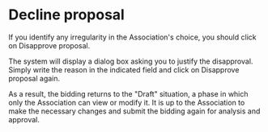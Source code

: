 # Decline proposal

If you identify any irregularity in the Association's choice, you should click on Disapprove proposal.

The system will display a dialog box asking you to justify the disapproval. Simply write the reason in the indicated field and click on Disapprove proposal again.

As a result, the bidding returns to the "Draft" situation, a phase in which only the Association can view or modify it. It is up to the Association to make the necessary changes and submit the bidding again for analysis and approval.
